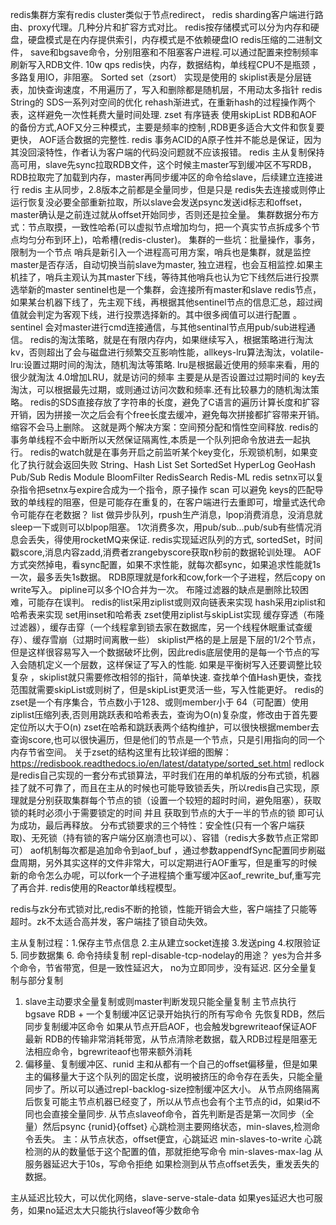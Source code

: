 redis集群方案有redis cluster类似于节点redirect， redis sharding客户端进行路由、proxy代理。几种分片和扩容方式对比。
redis按存储模式可以分为内存和硬盘，硬盘模式是在内存提供索引，内存模式是不依赖硬盘IO
redis压缩的二进制文件， save和bgsave命令，分别阻塞和不阻塞客户进程.可以通过配置来控制频率刷新写入RDB文件.
10w qps
redis快，内存，数据结构，单线程CPU不是瓶颈 ，多路复用IO，非阻塞。
Sorted set（zsort） 实现是使用的 skiplist表是分层链表，加快查询速度，不用遍历了，写入和删除都是随机层，不用动太多指针
redis String的 SDS一系列对空间的优化
rehash渐进式，在重新hash的过程操作两个表，这样避免一次性耗费大量时间处理.
zset 有序链表 使用skipList 
RDB和AOF的备份方式,AOF又分三种模式，主要是频率的控制 ,RDB更多适合大文件和恢复要更快， AOF适合数据的完整性.
redis 事务ACID的A原子性并不能总是保证，因为其没回滚特性，作者认为客户端的代码没问题就不应该报错。
redis 主从复制保持高可用，slave先sync拉取RDB文件，这个时候主master写到缓冲区不写RDB，RDB拉取完了加载到内存，master再同步缓冲区的命令给slave，后续建立连接进行
redis 主从同步，2.8版本之前都是全量同步，但是只是 redis失去连接或则停止运行恢复没必要全部重新拉取，所以slave会发送psync发送id标志和offset，master确认是之前连过就从offset开始同步，否则还是拉全量。
集群数据分布方式：节点取摸，一致性哈希(可以虚拟节点增加均匀，把一个真实节点拆成多个节点均匀分布到环上)，哈希槽(redis-cluster)。
集群的一些坑：批量操作，事务，限制为一个节点
哨兵是新引入一个进程高可用方案，哨兵也是集群，就是监控master是否存活，自动切换当前slave为master, 独立进程，也会互相监控.如果主机挂了，哨兵主观认为其master下线，等待其他哨兵也认为它下线然后进行投票选举新的master
sentinel也是一个集群，会连接所有master和slave redis节点，如果某台机器下线了，先主观下线，再根据其他sentinel节点的信息汇总，超过阀值就会判定为客观下线，进行投票选择新的。其中很多阀值可以进行配置 。
sentinel 会对master进行cmd连接通信，与其他sentinal节点用pub/sub进程通信。 
redis的淘汰策略，就是在有限内存内，如果继续写入，根据策略进行淘汰kv，否则超出了会与磁盘进行频繁交互影响性能，allkeys-lru算法淘汰，volatile-lru:设置过期时间的淘汰，随机淘汰等策略.
lru是根据最近使用的频率来看，用的很少就淘汰
4.0增加LRU，就是访问的频率
主要是从是否设置过过期时间的 key去淘汰，可以根据最先过期，或则通过访问次数和频率.还有比较暴力的随机淘汰策略。
redis的SDS直接存放了字符串的长度，避免了C语言的遍历计算长度和扩容开销，因为拼接一次之后会有个free长度去缓冲，避免每次拼接都扩容带来开销。缩容不会马上删除。 这就是两个解决方案：空间预分配和惰性空间释放.
redis的事务单线程不会中断所以天然保证隔离性,本质是一个队列把命令放进去一起执行。
redis的watch就是在事务开启之前监听某个key变化，乐观锁机制，如果变化了执行就会返回失败
String、Hash  List Set SortedSet HyperLog  GeoHash  Pub/Sub Redis Module  BloomFilter  RedisSearch Redis-ML
redis setnx可以复杂指令把setnx与expire合成为一个指令，原子操作
scan 可以避免 keys的匹配导致的单线程的阻塞，但是可能存在重复的，在客户端进行去重即可，增量式迭代命令可能存在老数据？
list  做异步队列，rpush生产消息，lpop消费消息，没消息就sleep一下或则可以blpop阻塞。
1次消费多次，用pub/sub...pub/sub有些情况消息会丢失，得使用rocketMQ来保证.
redis实现延迟队列的方式, sortedSet，时间戳score,消息内容zadd,消费者zrangebyscore获取n秒前的数据轮训处理。
AOF方式突然掉电，看sync配置，如果不求性能，就每次都sync，如果追求性能就1s一次，最多丢失1s数据。
RDB原理就是fork和cow,fork一个子进程，然后copy on write写入。
pipline可以多个IO合并为一次。
布隆过滤器的缺点是删除比较困难，可能存在误判。
redis的list采用ziplist或则双向链表来实现
hash采用ziplist和哈希表来实现
set用inset和哈希表
zset使用ziplist与skipList实现
缓存穿透（布隆过滤器），缓存击穿（一个线程拿到锁去家在数据库，另一个线程休眠重试查缓存）、缓存雪崩（过期时间离散一些）
skiplist严格的是上层是下层的1/2个节点，但是这样很容易写入一个数据破坏比例，因此redis底层使用的是每一个节点的写入会随机定义一个层数，这样保证了写入的性能. 如果是平衡树写入还要调整比较复杂 ，skiplist就只需要修改相邻的指针，简单快速.
查找单个值Hash更快，查找范围就需要skipList或则树了，但是skipList更灵活一些，写入性能更好。 
redis的zset是一个有序集合，节点数小于128、或则member小于 64（可配置）使用ziplist压缩列表,否则用跳跃表和哈希表去，查询为O(n)复杂度，修改由于首先要定位所以大于O(n)
zset在哈希和跳跃表两个结构维护，可以很快根据member去查询score,也可以很快遍历，但是他们的节点是一个节点，只是引用指向的同一个内存节省空间。
关于zset的结构这里有比较详细的图解：https://redisbook.readthedocs.io/en/latest/datatype/sorted_set.html
redlock是redis自己实现的一套分布式锁算法，平时我们在用的单机版的分布式锁，机器挂了就不可靠了，而且在主从的时候也可能导致锁丢失，所以redis自己实现，原理就是分别获取集群每个节点的锁（设置一个较短的超时时间，避免阻塞），获取锁的耗时必须小于需要锁定的时间 并且 获取到节点的大于一半的节点的锁 即可认为成功，最后再释放。
分布式锁要求的三个特性：安全性(只有一个客户端获取)、无死锁（持有锁的客户端分区崩溃也可以）、容错（redis大多数节点正常即可）
aof机制每次都是追加命令到aof_buf ，通过参数appendfSync配置同步刷磁盘周期，另外其实这样的文件非常大，可以定期进行AOF重写，但是重写的时候新的命令怎么办呢，可以fork一个子进程搞个重写缓冲区aof_rewrite_buf,重写完了再合并.
redis使用的Reactor单线程模型。

redis与zk分布式锁对比,redis不断的抢锁，性能开销会大些，客户端挂了只能等超时。zk不太适合高并发，客户端挂了锁自动失效。

主从复制过程：1.保存主节点信息 2.主从建立socket连接 3.发送ping 4.权限验证 5. 同步数据集 6. 命令持续复制
repl-disable-tcp-nodelay的用途？    yes为合并多个命令，节省带宽，但是一致性延迟大， no为立即同步，没有延迟.
区分全量复制与部分复制
1. slave主动要求全量复制或则master判断发现只能全量复制
主节点执行bgsave RDB + 一个复制缓冲区记录开始执行的所有写命令
先恢复RDB，然后同步复制缓冲区命令
如果从节点开启AOF，也会触发bgrewriteaof保证AOF最新
RDB的传输非常消耗带宽，从节点清除老数据，载入RDB过程是阻塞无法相应命令，bgrewriteaof也带来额外消耗
2. 偏移量、复制缓冲区、runid
主和从都有一个自己的offset偏移量，但是如果主的偏移量大于这个队列的固定长度，说明被挤压的命令存在丢失，只能全量同步了。所以可以通过repl-backlog-size控制缓冲区大小。
从节点网络隔离后恢复可能主节点机器已经变了，所以从节点也会有个主节点的id，如果id不同也会直接全量同步.
从节点slaveof命令，首先判断是否是第一次同步（全量）然后psync {runid}{offset}
心跳检测主要网络状态，min-slaves,检测命令丢失。
主：从节点状态，offset便宜，心跳延迟
    min-slaves-to-write 心跳检测的从的数量低于这个配置的值，那就拒绝写命令
    min-slaves-max-lag 从服务器延迟大于10s，写命令拒绝
    如果检测到从节点offset丢失，重发丢失的数据。
    
主从延迟比较大，可以优化网络，slave-serve-stale-data 如果yes延迟大也可服务，如果no延迟太大只能执行slaveof等少数命令
